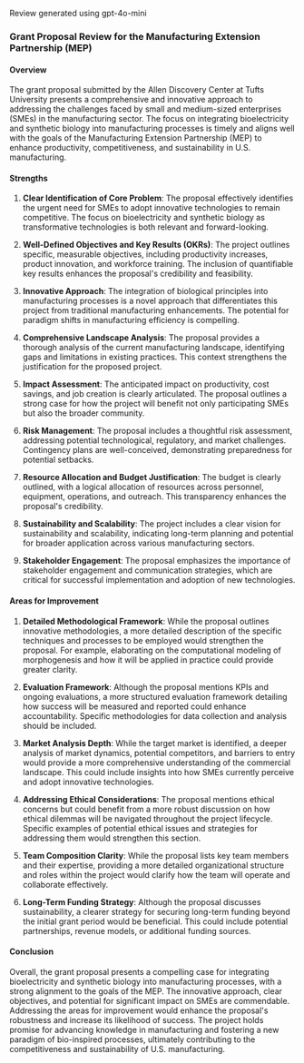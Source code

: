 Review generated using gpt-4o-mini

### Grant Proposal Review for the Manufacturing Extension Partnership (MEP)

#### Overview
The grant proposal submitted by the Allen Discovery Center at Tufts University presents a comprehensive and innovative approach to addressing the challenges faced by small and medium-sized enterprises (SMEs) in the manufacturing sector. The focus on integrating bioelectricity and synthetic biology into manufacturing processes is timely and aligns well with the goals of the Manufacturing Extension Partnership (MEP) to enhance productivity, competitiveness, and sustainability in U.S. manufacturing.

#### Strengths

1. **Clear Identification of Core Problem**: The proposal effectively identifies the urgent need for SMEs to adopt innovative technologies to remain competitive. The focus on bioelectricity and synthetic biology as transformative technologies is both relevant and forward-looking.

2. **Well-Defined Objectives and Key Results (OKRs)**: The project outlines specific, measurable objectives, including productivity increases, product innovation, and workforce training. The inclusion of quantifiable key results enhances the proposal's credibility and feasibility.

3. **Innovative Approach**: The integration of biological principles into manufacturing processes is a novel approach that differentiates this project from traditional manufacturing enhancements. The potential for paradigm shifts in manufacturing efficiency is compelling.

4. **Comprehensive Landscape Analysis**: The proposal provides a thorough analysis of the current manufacturing landscape, identifying gaps and limitations in existing practices. This context strengthens the justification for the proposed project.

5. **Impact Assessment**: The anticipated impact on productivity, cost savings, and job creation is clearly articulated. The proposal outlines a strong case for how the project will benefit not only participating SMEs but also the broader community.

6. **Risk Management**: The proposal includes a thoughtful risk assessment, addressing potential technological, regulatory, and market challenges. Contingency plans are well-conceived, demonstrating preparedness for potential setbacks.

7. **Resource Allocation and Budget Justification**: The budget is clearly outlined, with a logical allocation of resources across personnel, equipment, operations, and outreach. This transparency enhances the proposal's credibility.

8. **Sustainability and Scalability**: The project includes a clear vision for sustainability and scalability, indicating long-term planning and potential for broader application across various manufacturing sectors.

9. **Stakeholder Engagement**: The proposal emphasizes the importance of stakeholder engagement and communication strategies, which are critical for successful implementation and adoption of new technologies.

#### Areas for Improvement

1. **Detailed Methodological Framework**: While the proposal outlines innovative methodologies, a more detailed description of the specific techniques and processes to be employed would strengthen the proposal. For example, elaborating on the computational modeling of morphogenesis and how it will be applied in practice could provide greater clarity.

2. **Evaluation Framework**: Although the proposal mentions KPIs and ongoing evaluations, a more structured evaluation framework detailing how success will be measured and reported could enhance accountability. Specific methodologies for data collection and analysis should be included.

3. **Market Analysis Depth**: While the target market is identified, a deeper analysis of market dynamics, potential competitors, and barriers to entry would provide a more comprehensive understanding of the commercial landscape. This could include insights into how SMEs currently perceive and adopt innovative technologies.

4. **Addressing Ethical Considerations**: The proposal mentions ethical concerns but could benefit from a more robust discussion on how ethical dilemmas will be navigated throughout the project lifecycle. Specific examples of potential ethical issues and strategies for addressing them would strengthen this section.

5. **Team Composition Clarity**: While the proposal lists key team members and their expertise, providing a more detailed organizational structure and roles within the project would clarify how the team will operate and collaborate effectively.

6. **Long-Term Funding Strategy**: Although the proposal discusses sustainability, a clearer strategy for securing long-term funding beyond the initial grant period would be beneficial. This could include potential partnerships, revenue models, or additional funding sources.

#### Conclusion
Overall, the grant proposal presents a compelling case for integrating bioelectricity and synthetic biology into manufacturing processes, with a strong alignment to the goals of the MEP. The innovative approach, clear objectives, and potential for significant impact on SMEs are commendable. Addressing the areas for improvement would enhance the proposal's robustness and increase its likelihood of success. The project holds promise for advancing knowledge in manufacturing and fostering a new paradigm of bio-inspired processes, ultimately contributing to the competitiveness and sustainability of U.S. manufacturing.